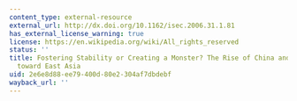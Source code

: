 ```yaml
---
content_type: external-resource
external_url: http://dx.doi.org/10.1162/isec.2006.31.1.81
has_external_license_warning: true
license: https://en.wikipedia.org/wiki/All_rights_reserved
status: ''
title: Fostering Stability or Creating a Monster? The Rise of China and U.S. Policy
  toward East Asia
uid: 2e6e8d88-ee79-400d-80e2-304af7dbdebf
wayback_url: ''
---
```

